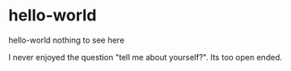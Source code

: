 # hello-world
hello-world nothing to see here

I never enjoyed the question "tell me about yourself?".  Its too open ended.
